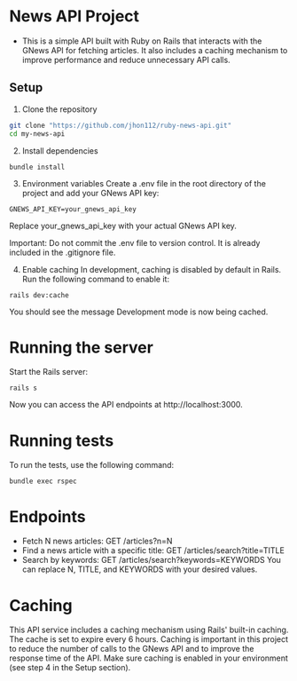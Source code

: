 # News API Project
- This is a simple API built with Ruby on Rails that interacts with the GNews API for fetching articles. It also includes a caching mechanism to improve performance and reduce unnecessary API calls.

## Setup
1. Clone the repository

```bash
git clone "https://github.com/jhon112/ruby-news-api.git"
cd my-news-api
```

2. Install dependencies
```
bundle install
```

3. Environment variables
Create a .env file in the root directory of the project and add your GNews API key:

```
GNEWS_API_KEY=your_gnews_api_key
```

Replace your_gnews_api_key with your actual GNews API key.

Important: Do not commit the .env file to version control. It is already included in the .gitignore file.

4. Enable caching
In development, caching is disabled by default in Rails. Run the following command to enable it:

```
rails dev:cache
```
You should see the message Development mode is now being cached.

# Running the server
Start the Rails server:

```
rails s
```
Now you can access the API endpoints at http://localhost:3000.

# Running tests
To run the tests, use the following command:

```
bundle exec rspec
```

# Endpoints
  * Fetch N news articles: GET /articles?n=N
  * Find a news article with a specific title: GET /articles/search?title=TITLE
  * Search by keywords: GET /articles/search?keywords=KEYWORDS
  You can replace N, TITLE, and KEYWORDS with your desired values.

# Caching
This API service includes a caching mechanism using Rails' built-in caching. The cache is set to expire every 6 hours. Caching is important in this project to reduce the number of calls to the GNews API and to improve the response time of the API. Make sure caching is enabled in your environment (see step 4 in the Setup section).